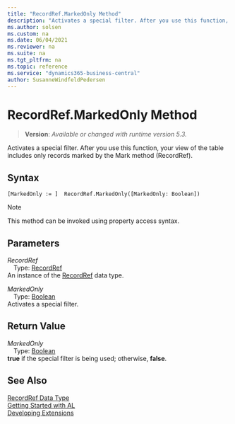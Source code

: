 ```yaml
---
title: "RecordRef.MarkedOnly Method"
description: "Activates a special filter. After you use this function, your view of the table includes only records marked by the Mark method (RecordRef)."
ms.author: solsen
ms.custom: na
ms.date: 06/04/2021
ms.reviewer: na
ms.suite: na
ms.tgt_pltfrm: na
ms.topic: reference
ms.service: "dynamics365-business-central"
author: SusanneWindfeldPedersen
---
```

[//]: # (START>DO_NOT_EDIT)
[//]: # (IMPORTANT:Do not edit any of the content between here and the END>DO_NOT_EDIT.)
[//]: # (Any modifications should be made in the .xml files in the ModernDev repo.)
# RecordRef.MarkedOnly Method
> **Version**: _Available or changed with runtime version 5.3._

Activates a special filter. After you use this function, your view of the table includes only records marked by the Mark method (RecordRef).


## Syntax
```
[MarkedOnly := ]  RecordRef.MarkedOnly([MarkedOnly: Boolean])
```
> [!NOTE]
> This method can be invoked using property access syntax.
## Parameters
*RecordRef*  
&emsp;Type: [RecordRef](recordref-data-type.md)  
An instance of the [RecordRef](recordref-data-type.md) data type.

*MarkedOnly*  
&emsp;Type: [Boolean](../boolean/boolean-data-type.md)  
Activates a special filter.  


## Return Value
*MarkedOnly*  
&emsp;Type: [Boolean](../boolean/boolean-data-type.md)  
**true** if the special filter is being used; otherwise, **false**.


[//]: # (IMPORTANT: END>DO_NOT_EDIT)
## See Also
[RecordRef Data Type](recordref-data-type.md)  
[Getting Started with AL](../../devenv-get-started.md)  
[Developing Extensions](../../devenv-dev-overview.md)